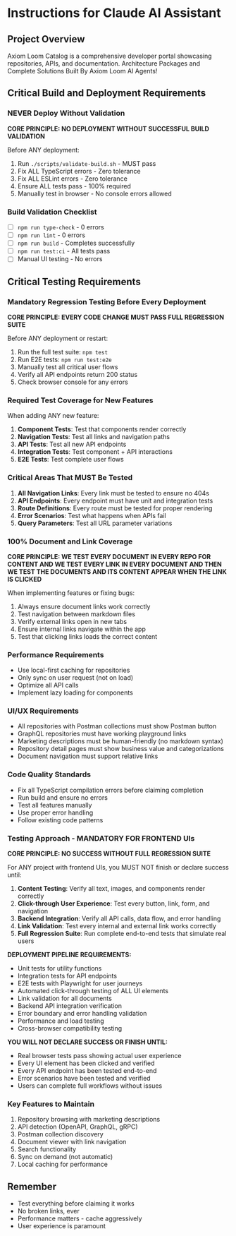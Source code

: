 # Instructions for Claude AI Assistant

## Project Overview
Axiom Loom Catalog is a comprehensive developer portal showcasing repositories, APIs, and documentation. Architecture Packages and Complete Solutions Built By Axiom Loom AI Agents!

## Critical Build and Deployment Requirements

### NEVER Deploy Without Validation
**CORE PRINCIPLE: NO DEPLOYMENT WITHOUT SUCCESSFUL BUILD VALIDATION**

Before ANY deployment:
1. Run `./scripts/validate-build.sh` - MUST pass
2. Fix ALL TypeScript errors - Zero tolerance
3. Fix ALL ESLint errors - Zero tolerance  
4. Ensure ALL tests pass - 100% required
5. Manually test in browser - No console errors allowed

### Build Validation Checklist
- [ ] `npm run type-check` - 0 errors
- [ ] `npm run lint` - 0 errors
- [ ] `npm run build` - Completes successfully
- [ ] `npm run test:ci` - All tests pass
- [ ] Manual UI testing - No errors

## Critical Testing Requirements

### Mandatory Regression Testing Before Every Deployment
**CORE PRINCIPLE: EVERY CODE CHANGE MUST PASS FULL REGRESSION SUITE**

Before ANY deployment or restart:
1. Run the full test suite: `npm test`
2. Run E2E tests: `npm run test:e2e`
3. Manually test all critical user flows
4. Verify all API endpoints return 200 status
5. Check browser console for any errors

### Required Test Coverage for New Features
When adding ANY new feature:
1. **Component Tests**: Test that components render correctly
2. **Navigation Tests**: Test all links and navigation paths
3. **API Tests**: Test all new API endpoints
4. **Integration Tests**: Test component + API interactions
5. **E2E Tests**: Test complete user flows

### Critical Areas That MUST Be Tested
1. **All Navigation Links**: Every link must be tested to ensure no 404s
2. **API Endpoints**: Every endpoint must have unit and integration tests
3. **Route Definitions**: Every route must be tested for proper rendering
4. **Error Scenarios**: Test what happens when APIs fail
5. **Query Parameters**: Test all URL parameter variations

### 100% Document and Link Coverage
**CORE PRINCIPLE: WE TEST EVERY DOCUMENT IN EVERY REPO FOR CONTENT AND WE TEST EVERY LINK IN EVERY DOCUMENT AND THEN WE TEST THE DOCUMENTS AND ITS CONTENT APPEAR WHEN THE LINK IS CLICKED**

When implementing features or fixing bugs:
1. Always ensure document links work correctly
2. Test navigation between markdown files
3. Verify external links open in new tabs
4. Ensure internal links navigate within the app
5. Test that clicking links loads the correct content

### Performance Requirements
- Use local-first caching for repositories
- Only sync on user request (not on load)
- Optimize all API calls
- Implement lazy loading for components

### UI/UX Requirements
- All repositories with Postman collections must show Postman button
- GraphQL repositories must have working playground links
- Marketing descriptions must be human-friendly (no markdown syntax)
- Repository detail pages must show business value and categorizations
- Document navigation must support relative links

### Code Quality Standards
- Fix all TypeScript compilation errors before claiming completion
- Run build and ensure no errors
- Test all features manually
- Use proper error handling
- Follow existing code patterns

### Testing Approach - MANDATORY FOR FRONTEND UIs
**CORE PRINCIPLE: NO SUCCESS WITHOUT FULL REGRESSION SUITE**

For ANY project with frontend UIs, you MUST NOT finish or declare success until:

1. **Content Testing**: Verify all text, images, and components render correctly
2. **Click-through User Experience**: Test every button, link, form, and navigation
3. **Backend Integration**: Verify all API calls, data flow, and error handling
4. **Link Validation**: Test every internal and external link works correctly  
5. **Full Regression Suite**: Run complete end-to-end tests that simulate real users

**DEPLOYMENT PIPELINE REQUIREMENTS:**
- Unit tests for utility functions
- Integration tests for API endpoints  
- E2E tests with Playwright for user journeys
- Automated click-through testing of ALL UI elements
- Link validation for all documents
- Backend API integration verification
- Error boundary and error handling validation
- Performance and load testing
- Cross-browser compatibility testing

**YOU WILL NOT DECLARE SUCCESS OR FINISH UNTIL:**
- Real browser tests pass showing actual user experience
- Every UI element has been clicked and verified
- Every API endpoint has been tested end-to-end  
- Error scenarios have been tested and verified
- Users can complete full workflows without issues

### Key Features to Maintain
1. Repository browsing with marketing descriptions
2. API detection (OpenAPI, GraphQL, gRPC)
3. Postman collection discovery
4. Document viewer with link navigation
5. Search functionality
6. Sync on demand (not automatic)
7. Local caching for performance

## Remember
- Test everything before claiming it works
- No broken links, ever
- Performance matters - cache aggressively
- User experience is paramount